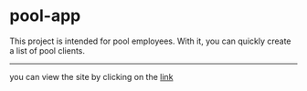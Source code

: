 # pool-app

<p>This project is intended for pool employees. With it, you can quickly create a list of pool clients.<p>
<hr>
  
 <p>you can view the site by clicking on the <a href="https://vladbobarika.github.io/pool-app/"> link</a><p>
